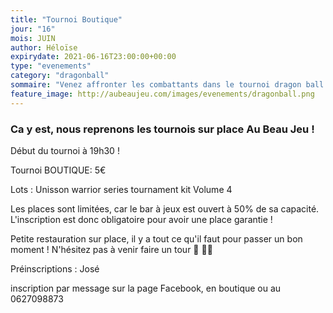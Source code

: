 ```yaml
---
title: "Tournoi Boutique"
jour: "16"
mois: JUIN
author: Héloïse
expirydate: 2021-06-16T23:00:00+00:00
type: "evenements"
category: "dragonball"
sommaire: "Venez affronter les combattants dans le tournoi dragon ball super card game !"
feature_image: http://aubeaujeu.com/images/evenements/dragonball.png
---
```

### Ca y est, nous reprenons les tournois sur place Au Beau Jeu !

Début du tournoi à 19h30 !

Tournoi BOUTIQUE: 5€

Lots : Unisson warrior series tournament kit Volume 4

Les places sont limitées, car le bar à jeux est ouvert à 50% de sa capacité. L'inscription est donc obligatoire pour avoir une place garantie !

Petite restauration sur place, il y a tout ce qu'il faut pour passer un bon moment ! N'hésitez pas à venir faire un tour 🥪 🥤🍿

Préinscriptions :
José

inscription par message sur la page Facebook, en boutique ou au 0627098873

